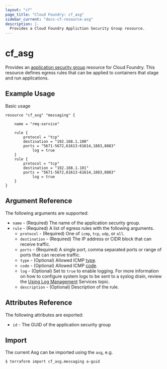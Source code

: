 ```yaml
---
layout: "cf"
page_title: "Cloud Foundry: cf_asg"
sidebar_current: "docs-cf-resource-asg"
description: |-
  Provides a Cloud Foundry Appliction Security Group resource.
---
```


# cf\_asg

Provides an [application security group](https://docs.cloudfoundry.org/adminguide/app-sec-groups.html) 
resource for Cloud Foundry. This resource defines egress rules that can be applied to containers that 
stage and run applications.

## Example Usage

Basic usage

```
resource "cf_asg" "messaging" {

	name = "rmq-service"
	
    rule {
        protocol = "tcp"
        destination = "192.168.1.100"
        ports = "5671-5672,61613-61614,1883,8883"
		    log = true
    }
    rule {
        protocol = "tcp"
        destination = "192.168.1.101"
        ports = "5671-5672,61613-61614,1883,8883"
		    log = true
    }
}
```

## Argument Reference

The following arguments are supported:

* `name` - (Required) The name of the application security group.
* `rule` - (Required) A list of egress rules with the following arguments.
  - `protocol` - (Required) One of `icmp`, `tcp`, `udp`, or `all`.
  - `destination` - (Required) The IP address or CIDR block that can receive traffic.
  - `ports` - (Required) A single port, comma separated ports or range of ports that can receive traffic.
  - `type` - (Optional) Allowed ICMP [type](https://www.iana.org/assignments/icmp-parameters/icmp-parameters.xhtml#icmp-parameters-types).
  - `code` - (Optional) Allowed ICMP [code](https://www.iana.org/assignments/icmp-parameters/icmp-parameters.xhtml#icmp-parameters-codes).
  - `log` - (Optional) Set to `true` to enable logging. For more information on how to configure system logs to be sent to a syslog drain, review the [Using Log Management](https://docs.pivotal.io/pivotalcf/devguide/services/log-management.html) Services topic.
  - `description` - (Optional) Description of the rule.

## Attributes Reference

The following attributes are exported:

* `id` - The GUID of the application security group

## Import

The current Asg can be imported using the `asg`, e.g.

```
$ terraform import cf_asg.messaging a-guid
```

